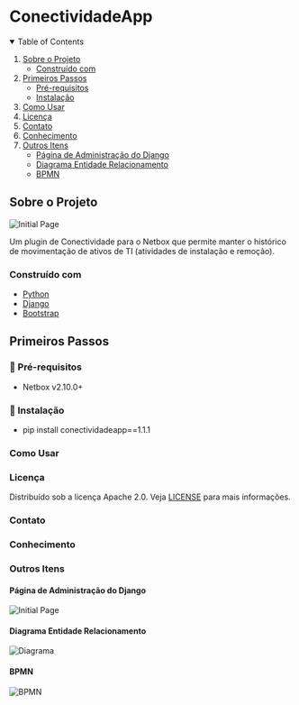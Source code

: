 # ConectividadeApp

<details open="open">
  <summary>Table of Contents</summary>
  <ol>
    <li>
      <a href="#sobre-o-projeto">Sobre o Projeto</a>
      <ul>
        <li><a href="#construído-com">Construído com</a></li>
      </ul>
    </li>
    <li>
      <a href="#primeiros-passos">Primeiros Passos</a>
      <ul>
        <li><a href="#memo-pré-requisitos">Pré-requisitos</a></li>
        <li><a href="#wrench-instalação">Instalação</a></li>
      </ul>
    </li>
    <li><a href="#como-usar">Como Usar</a></li>
    <li><a href="#licençe">Licença</a></li>
    <li><a href="#contato">Contato</a></li>
    <li><a href="#conhecimento">Conhecimento</a></li>
    <li>
        <a href="#outros-itens">Outros Itens</a>
        <ul>
            <li><a href="#página-de-administração-do-django">Página de Administração do Django</a></li>
            <li><a href="#diagrama-entidade-relacionamento">Diagrama Entidade Relacionamento</a></li>
            <li><a href="#bpmn">BPMN</a></li>
        </ul>    
    </li>
  </ol>
</details>

## Sobre o Projeto

![Initial Page](docs/img/new_initial_plugin_page.png)

Um plugin de Conectividade para o Netbox que permite manter o histórico de movimentação de ativos de TI (atividades de instalação e remoção).

### Construído com

* [Python](https://www.python.org/)
* [Django](https://www.djangoproject.com/)
* [Bootstrap](https://getbootstrap.com)

## Primeiros Passos
### :memo: Pré-requisitos

- Netbox v2.10.0+
### :wrench: Instalação

- pip install conectividadeapp==1.1.1

### Como Usar

### Licença

Distribuído sob a licença Apache 2.0. Veja [LICENSE](LICENSE) para mais informações.

### Contato

### Conhecimento


### Outros Itens

#### Página de Administração do Django

![Initial Page](docs/img/new_admin_plugin_page.png)

#### Diagrama Entidade Relacionamento

![Diagrama](docs/img/db_new_model.png)

#### BPMN

![BPMN](docs/img/bpmn.png)
